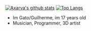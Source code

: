 [![Axarva's github stats](https://github-readme-stats.vercel.app/api?username=GatoImorrivel&theme=dracula&show_icons=true)](https://github.com/anuraghazra/github-readme-stats) 
[![Top Langs](https://github-readme-stats.vercel.app/api/top-langs/?username=GatoImorrivel&layout=compact&theme=dracula)](https://github.com/anuraghazra/github-readme-stats)


- Im Gato/Guilherme, im 17 years old
- Musician, Programmer, 3D artist
